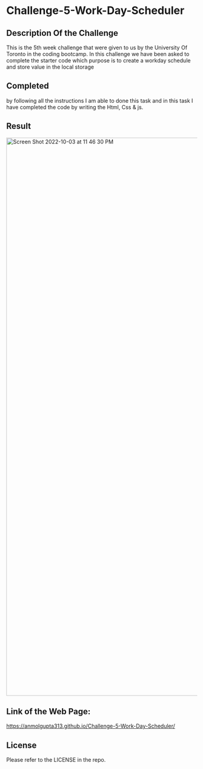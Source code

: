 # Challenge-5-Work-Day-Scheduler

## Description Of the Challenge

This is the 5th week challenge that were given to us by the University Of Toronto in the coding bootcamp.
In this challenge we have been asked to complete the starter code which purpose is to create a workday schedule and store value in the local storage 

## Completed
by following all the instructions I am able to done this task and in this task I have completed the code by writing the Html, Css & js.

## Result

<img width="1470" alt="Screen Shot 2022-10-03 at 11 46 30 PM" src="https://user-images.githubusercontent.com/111723339/193730283-8f828638-97c1-4760-abca-68ec83dad261.png">




## Link of the Web Page: 
https://anmolgupta313.github.io/Challenge-5-Work-Day-Scheduler/

## License

Please refer to the LICENSE in the repo.
